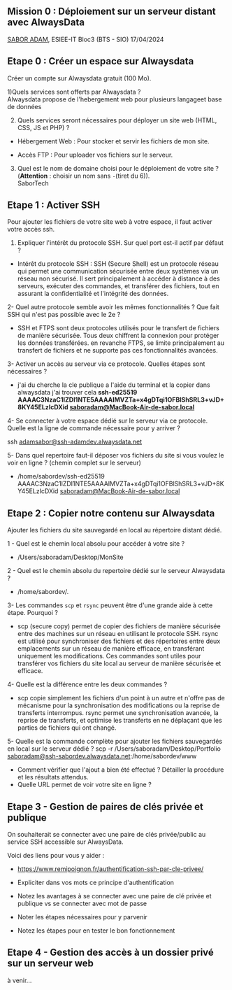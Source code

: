 ## Mission 0 : Déploiement sur un serveur distant avec AlwaysData 
 [SABOR ADAM](mailto:saboradam5@gmail.com), ESIEE-IT
 Bloc3 (BTS - SIO) 17/04/2024










## Etape 0 : Créer un espace sur Alwaysdata

Créer un compte sur Alwaysdata gratuit (100 Mo).

1)Quels services sont offerts par Alwaysdata ?   
Alwaysdata propose de l'hebergement web pour plusieurs langageet base de données


2) Quels services seront nécessaires pour déployer un site web (HTML, CSS, JS et PHP) ?

- Hébergement Web : Pour stocker et servir les fichiers de mon site.

- Accès FTP : Pour uploader vos fichiers sur le serveur.

3) Quel est le nom de domaine choisi pour le déploiement de votre site ? (**Attention** : choisir un nom sans `-`(tiret du 6)).   
SaborTech
 
## Etape 1 : Activer SSH

Pour ajouter les fichiers de votre site web à votre espace, il faut activer votre accès ssh.

1. Expliquer l'intérêt du protocole SSH. Sur quel port est-il actif par défaut ?   

- Intérêt du protocole SSH : SSH (Secure Shell) est un protocole réseau qui permet une communication sécurisée entre deux systèmes via un réseau non sécurisé. Il sert principalement à accéder à distance à des serveurs, exécuter des commandes, et transférer des fichiers, tout en assurant la confidentialité et l'intégrité des données.

2- Quel autre protocole semble avoir les mêmes fonctionnalités ? Que fait SSH qui n'est pas possible avec le 2e ?      

- SSH et FTPS sont deux protocoles utilisés pour le transfert de fichiers de manière sécurisée. Tous deux chiffrent la connexion pour protéger les données transférées.  en revanche FTPS, se limite principalement au transfert de fichiers et ne supporte pas ces fonctionnalités avancées.

3- Activer un accès au serveur via ce protocole. Quelles étapes sont nécessaires ?      

-  j'ai du cherche la cle publique a l'aide du terminal et la copier dans alwaysdata j'ai trouver cela **ssh-ed25519 AAAAC3NzaC1lZDI1NTE5AAAAIMVZTa+x4gDTqi1OFBlShSRL3+vJD+8KY45ELzIcDXid saboradam@MacBook-Air-de-sabor.local**


4- Se connecter à votre espace dédié sur le serveur via ce protocole. Quelle est la ligne de commande nécessaire pour y arriver ?  
 
ssh adamsabor@ssh-adamdev.alwaysdata.net

  
  5- Dans quel repertoire faut-il déposer vos fichiers du site si vous voulez le voir en ligne ? (chemin complet sur le serveur)    
   
- /home/sabordev/ssh-ed25519 AAAAC3NzaC1lZDI1NTE5AAAAIMVZTa+x4gDTqi1OFBlShSRL3+vJD+8KY45ELzIcDXid saboradam@MacBook-Air-de-sabor.local

## Etape 2 : Copier notre contenu sur Alwaysdata

Ajouter les fichiers du site sauvegardé en local au répertoire distant dédié.

1 - Quel est le chemin local absolu pour accéder à votre site ?  

- /Users/saboradam/Desktop/MonSite

2 - Quel est le chemin absolu du repertoire dédié sur le serveur    Alwaysdata ?   

- /home/sabordev/. 
 
3- Les commandes `scp` et `rsync` peuvent être d'une grande aide à cette étape. Pourquoi ? 

-  scp (secure copy) permet de copier des fichiers de manière sécurisée entre des machines sur un réseau en utilisant le protocole SSH.
rsync est utilisé pour synchroniser des fichiers et des répertoires entre deux emplacements sur un réseau de manière efficace, en transférant uniquement les modifications.
Ces commandes sont utiles pour transférer vos fichiers du site local au serveur de manière sécurisée et efficace.

4- Quelle est la différence entre les deux commandes ?

- scp copie simplement les fichiers d'un point à un autre et n'offre pas de mécanisme pour la synchronisation des modifications ou la reprise de transferts interrompus.
rsync permet une synchronisation avancée, la reprise de transferts, et optimise les transferts en ne déplaçant que les parties de fichiers qui ont changé.

5- Quelle est la commande complète pour ajouter les fichiers sauvegardés en local sur le serveur dédié ?
	scp -r /Users/saboradam/Desktop/Portfolio saboradam@ssh-sabordev.alwaysdata.net:/home/sabordev/www

- Comment vérifier que l'ajout a bien été effectué ? Détailler la procédure et les résultats attendus.
- Quelle URL permet de voir votre site en ligne ? 

## Etape 3 - Gestion de paires de clés privée et publique

On souhaiterait se connecter avec une paire de clés privée/public au service SSH accessible sur AlwaysData.

Voici des liens pour vous y aider : 
- <https://www.remipoignon.fr/authentification-ssh-par-cle-privee/>

- Expliciter dans vos mots ce principe d'authentification
- Notez les avantages à se connecter avec une paire de clé privée et publique vs se connecter avec mot de passe
- Noter les étapes nécessaires pour y parvenir
- Notez les étapes pour en tester le bon fonctionnement 


## Etape 4 - Gestion des accès à un dossier privé sur un serveur web

à venir...